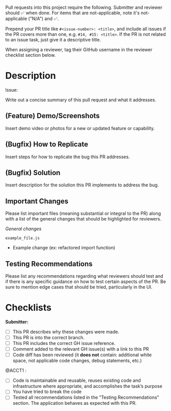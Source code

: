 Pull requests into this project require the following. Submitter and reviewer should :white_check_mark: when done. For items that are not-applicable, note it's not-applicable ("N/A") and :white_check_mark:.

Prepend your PR title like `#<issue-number>: <title>`, and include all issues if the PR covers more than one, e.g. `#14, #15: <title>`. If the PR is not related to an issue task, just give it a descriptive title.

When assigning a reviewer, tag their GitHub username in the reviewer checklist section below.


# Description
Issue: <NUMBER-HERE>

Write out a concise summary of this pull request and what it addresses.

## (Feature) Demo/Screenshots
Insert demo video or photos for a new or updated feature or capability.

## (Bugfix) How to Replicate
Insert steps for how to replicate the bug this PR addresses.

## (Bugfix) Solution
Insert description for the solution this PR implements to address the bug.

## Important Changes
Please list important files (meaning substantial or integral to the PR) along with a list of the general changes that should be highlighted for reviewers.

_General changes_

`example_file.js`
- Example change (ex: refactored import function)

## Testing Recommendations
Please list any recommendations regarding what reviewers should test and if there is any specific guidance on how to test certain aspects of the PR. Be sure to mention edge cases that should be tried, particularly in the UI.

# Checklists

**Submitter:**
- [ ] This PR describes why these changes were made.
- [ ] This PR is into the correct branch.
- [ ] This PR includes the correct GH issue reference.
- [ ] Comment added to the relevant GH issue(s) with a link to this PR
- [ ] Code diff has been reviewed (it **does not** contain: additional white space, not applicable code changes, debug statements, etc.)

@ACCT1 :
- [ ] Code is maintainable and reusable, reuses existing code and infrastructure where appropriate, and accomplishes the task’s purpose
- [ ] You have tried to break the code
- [ ] Tested all recommendations listed in the "Testing Recommendations" section. The application behaves as expected with this PR.
